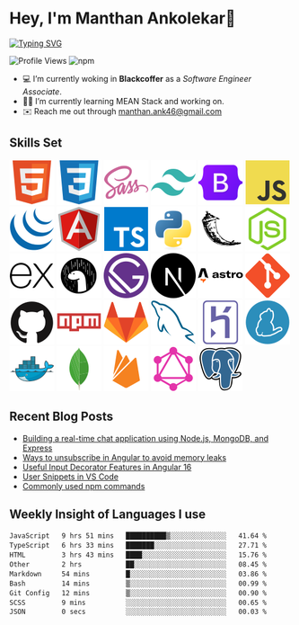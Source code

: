 # Hey, I'm Manthan Ankolekar👋

[![Typing SVG](https://readme-typing-svg.demolab.com?font=Fira+Code&pause=1000&width=435&lines=Front+End+Developer;Learn%2C+Build%2C+Repeat)](https://git.io/typing-svg)

![Profile Views](https://komarev.com/ghpvc/?username=manthanank&color=brightgreen)
![npm](https://img.shields.io/npm/dt/manthanank)
<!-- ![npm](https://img.shields.io/npm/dw/manthanank)
![npm](https://img.shields.io/npm/dm/manthanank)
![npm](https://img.shields.io/npm/dy/manthanank) -->

- 💻 I’m currently woking in **Blackcoffer** as a *Software Engineer Associate*.
- 🧑‍💻 I’m currently learning MEAN Stack and working on.
- ✉️ Reach me out through [manthan.ank46@gmail.com](mailto:manthan.ank46@gmail.com)

## Skills Set

![HTML5](/assets/svg/html.svg)
![CSS3](/assets/svg/css.svg)
![SASS](/assets/svg/sass.svg)
![TailwindCSS](/assets/svg/tailwindcss.svg)
![Bootstrap](/assets/svg/bootstrap.svg)
![JavaScript](/assets/svg/javascript.svg)
![jQuery](/assets/svg/jquery.svg)
![Angular](/assets/svg/angular.svg)
![Typescript](/assets/svg/typescript.svg)
![Python](/assets/svg/python.svg)
![Flask](/assets/svg/flask.svg)
![Node.js](/assets/svg/nodejs.svg)
![Express](/assets/svg/express.svg)
![Deno](/assets/svg/deno.svg)
![Gatsby](/assets/svg/gatsby.svg)
![NextJs](/assets/svg/nextjs.svg)
![Astro](/assets/svg/astro.svg)
![Git](/assets/svg/git.svg)
![GitHub](/assets/svg/github.svg)
![Npm](/assets/svg/npm.svg)
![GitLab](/assets/svg/gitlab.svg)
![MySQL](/assets/svg/mysql.svg)
![Heroku](/assets/svg/heroku.svg)
![Yarn](/assets/svg/yarn.svg)
![Docker](/assets/svg/docker.svg)
![MongoDB](/assets/svg//mongodb.svg)
![Firebase](/assets/svg/firebase.svg)
![GraphQL](/assets/svg/graphql.svg)
![Postgresql](/assets/svg/postgresql.svg)

## Recent Blog Posts

<!-- BLOG-POST-LIST:START -->
- [Building a real-time chat application using Node.js, MongoDB, and Express](https://dev.to/manthanank/building-a-real-time-chat-application-using-nodejs-mongodb-and-express-3bhp)
- [Ways to unsubscribe in Angular to avoid memory leaks](https://dev.to/manthanank/ways-to-unsubscribe-in-angular-to-avoid-memory-leaks-4b06)
- [Useful Input Decorator Features in Angular 16](https://dev.to/manthanank/useful-input-decorator-features-in-angular-16-1og3)
- [User Snippets in VS Code](https://dev.to/manthanank/user-snippets-in-vs-code-1bik)
- [Commonly used npm commands](https://dev.to/manthanank/commonly-used-npm-commands-25ck)
<!-- BLOG-POST-LIST:END -->

## Weekly Insight of Languages I use

<!--START_SECTION:waka-->

```txt
JavaScript   9 hrs 51 mins   ██████████▒░░░░░░░░░░░░░░   41.64 %
TypeScript   6 hrs 33 mins   ███████░░░░░░░░░░░░░░░░░░   27.71 %
HTML         3 hrs 43 mins   ████░░░░░░░░░░░░░░░░░░░░░   15.76 %
Other        2 hrs           ██░░░░░░░░░░░░░░░░░░░░░░░   08.45 %
Markdown     54 mins         █░░░░░░░░░░░░░░░░░░░░░░░░   03.86 %
Bash         14 mins         ▒░░░░░░░░░░░░░░░░░░░░░░░░   00.99 %
Git Config   12 mins         ▒░░░░░░░░░░░░░░░░░░░░░░░░   00.90 %
SCSS         9 mins          ░░░░░░░░░░░░░░░░░░░░░░░░░   00.65 %
JSON         0 secs          ░░░░░░░░░░░░░░░░░░░░░░░░░   00.03 %
```

<!--END_SECTION:waka-->
